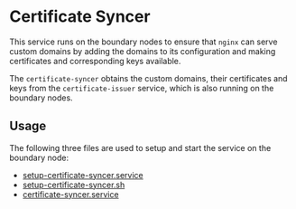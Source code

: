 # Certificate Syncer

This service runs on the boundary nodes to ensure that `nginx` can serve custom domains
by adding the domains to its configuration and making certificates and corresponding keys
available.

The `certificate-syncer` obtains the custom domains, their certificates and keys
from the `certificate-issuer` service, which is also running on the boundary nodes.

## Usage

The following three files are used to setup and start the service on the boundary node:

* [setup-certificate-syncer.service](../../../ic-os/rootfs/boundary-guestos/etc/systemd/system/setup-certificate-syncer.service)
* [setup-certificate-syncer.sh](../../../ic-os/rootfs/boundary-guestos/opt/ic/bin/setup-certificate-syncer.sh)
* [certificate-syncer.service](../../../ic-os/rootfs/boundary-guestos/etc/systemd/system/certificate-syncer.service)
